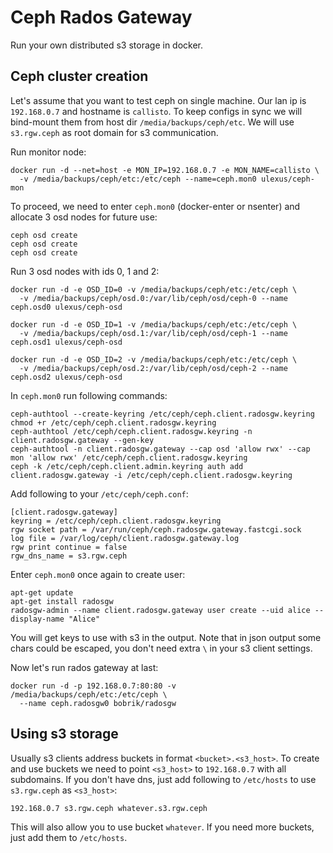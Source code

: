 # Ceph Rados Gateway

Run your own distributed s3 storage in docker.

## Ceph cluster creation

Let's assume that you want to test ceph on single machine.
Our lan ip is `192.168.0.7` and hostname is `callisto`.
To keep configs in sync we will bind-mount them from host
dir `/media/backups/ceph/etc`. We will use `s3.rgw.ceph`
as root domain for s3 communication.

Run monitor node:

```
docker run -d --net=host -e MON_IP=192.168.0.7 -e MON_NAME=callisto \
  -v /media/backups/ceph/etc:/etc/ceph --name=ceph.mon0 ulexus/ceph-mon
```

To proceed, we need to enter `ceph.mon0` (docker-enter or nsenter) and
allocate 3 osd nodes for future use:

```
ceph osd create
ceph osd create
ceph osd create
```

Run 3 osd nodes with ids 0, 1 and 2:

```
docker run -d -e OSD_ID=0 -v /media/backups/ceph/etc:/etc/ceph \
  -v /media/backups/ceph/osd.0:/var/lib/ceph/osd/ceph-0 --name ceph.osd0 ulexus/ceph-osd

docker run -d -e OSD_ID=1 -v /media/backups/ceph/etc:/etc/ceph \
  -v /media/backups/ceph/osd.1:/var/lib/ceph/osd/ceph-1 --name ceph.osd1 ulexus/ceph-osd

docker run -d -e OSD_ID=2 -v /media/backups/ceph/etc:/etc/ceph \
  -v /media/backups/ceph/osd.2:/var/lib/ceph/osd/ceph-2 --name ceph.osd2 ulexus/ceph-osd
```

In `ceph.mon0` run following commands:

```
ceph-authtool --create-keyring /etc/ceph/ceph.client.radosgw.keyring
chmod +r /etc/ceph/ceph.client.radosgw.keyring
ceph-authtool /etc/ceph/ceph.client.radosgw.keyring -n client.radosgw.gateway --gen-key
ceph-authtool -n client.radosgw.gateway --cap osd 'allow rwx' --cap mon 'allow rwx' /etc/ceph/ceph.client.radosgw.keyring
ceph -k /etc/ceph/ceph.client.admin.keyring auth add client.radosgw.gateway -i /etc/ceph/ceph.client.radosgw.keyring
```

Add following to your `/etc/ceph/ceph.conf`:

```
[client.radosgw.gateway]
keyring = /etc/ceph/ceph.client.radosgw.keyring
rgw socket path = /var/run/ceph/ceph.radosgw.gateway.fastcgi.sock
log file = /var/log/ceph/client.radosgw.gateway.log
rgw print continue = false
rgw_dns_name = s3.rgw.ceph
```

Enter `ceph.mon0` once again to create user:

```
apt-get update
apt-get install radosgw
radosgw-admin --name client.radosgw.gateway user create --uid alice --display-name "Alice"
```

You will get keys to use with s3 in the output. Note that in json output
some chars could be escaped, you don't need extra `\` in your s3 client settings.

Now let's run rados gateway at last:

```
docker run -d -p 192.168.0.7:80:80 -v /media/backups/ceph/etc:/etc/ceph \
  --name ceph.radosgw0 bobrik/radosgw
```

## Using s3 storage

Usually s3 clients address buckets in format `<bucket>.<s3_host>`.
To create and use buckets we need to point `<s3_host>` to `192.168.0.7`
with all subdomains. If you don't have dns, just add following to `/etc/hosts`
to use `s3.rgw.ceph` as `<s3_host>`:

```
192.168.0.7 s3.rgw.ceph whatever.s3.rgw.ceph
```

This will also allow you to use bucket `whatever`. If you need more buckets,
just add them to `/etc/hosts`.
